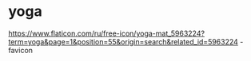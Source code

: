 # yoga

https://www.flaticon.com/ru/free-icon/yoga-mat_5963224?term=yoga&page=1&position=55&origin=search&related_id=5963224 - favicon